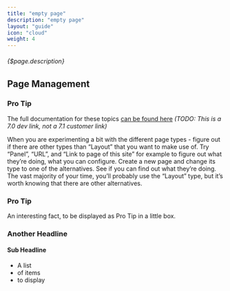 ```yaml
---
title: "empty page"
description: "empty page"
layout: "guide"
icon: "cloud"
weight: 4
---
```


###### {$page.description}

<article id="1">

## Page Management

### <span class="icon-16-star"></span> Pro Tip

The full documentation for these topics [can be found here](https://dev.liferay.com/discover/portal/-/knowledge_base/7-0/creating-and-managing-pages) *(TODO: This is a 7.0 dev link, not a 7.1 customer link)*

</aside>

When you are experimenting a bit with the different page types - figure out if there are other types than “Layout” that you want to make use of. Try “Panel”, “URL”, and “Link to page of this site” for example to figure out what they’re doing, what you can configure. Create a new page and change its type to one of the alternatives. See if you can find out what they’re doing. The vast majority of your time, you’ll probably use the “Layout” type, but it’s worth knowing that there are other alternatives. 

<aside>

### <span class="icon-16-star"></span> Pro Tip

An interesting fact, to be displayed as Pro Tip in a little box.

</aside>

</article>
<article id="2">

### Another Headline

#### Sub Headline

- A list
- of items
- to display

</article>
 
